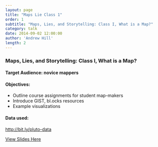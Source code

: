 ```yaml
---
layout: page
title: "Maps Lie Class 1"
order: 1
subtitle: "Maps, Lies, and Storytelling: Class I, What is a Map?"
category: talk
date: 2014-09-02 12:00:00
author: 'Andrew Hill'
length: 2
---
```


### Maps, Lies, and Storytelling: Class I, What is a Map?

#### Target Audience: novice mappers

#### Objectives:

* Outline course assignments for student map-makers
* Introduce GIST, bl.ocks resources
* Example visualizations

#### Data used:
http://bit.ly/pluto-data

[View Slides Here](https://speakerdeck.com/andrewxhill/maps-lies-and-storytelling-p01-introduction)